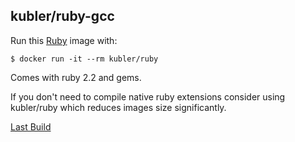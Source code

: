 ## kubler/ruby-gcc

Run this [Ruby][] image with:

    $ docker run -it --rm kubler/ruby

Comes with ruby 2.2 and gems.

If you don't need to compile native ruby extensions consider using kubler/ruby which reduces images size significantly.

[Last Build][packages]

[Ruby]: http://ruby-lang.org/
[packages]: PACKAGES.md

